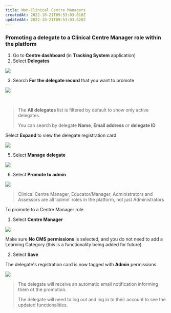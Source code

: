 ```yaml
---
title: Non-Clinical Centre Managers
createdAt: 2022-10-21T09:53:03.610Z
updatedAt: 2022-10-21T09:53:03.620Z
---
```

### Promoting a delegate to a Clinical Centre Manager role within the platform

1. Go to **Centre dashboard** (in **Tracking System** application)
2. Select **Delegates**​

![](/img/registering-delegates-1.png)

3. Search **For the delegate record** that you want to promote

![](/img/cm-ca_delegate-filters.png)

​

> The **All delegates** list is filtered by default to show only active delegates.  ​
>
> You can search by delegate ​**Name**, **Email address** or **delegate ID**



Select **Expand** to view the delegate registration card

![](/img/cm-ca_expand-delegate-registration-card.png)

5. ​Select **Manage** **delegate**​

![](/img/cm-ca_delegate-registration-card_without-admin-permissions_manage-delegate-button.png)

6. Select **Promote to admin​**

![](/img/cm-ca_delegate-registration-card_manage_promote-to-admin.png)

> Clinical Centre Manager, Educator/Manager, Administrators and Assessors are all ‘admin’ roles in the platform, not just Administrators​

To promote to a Centre Manager role​

1. Select **Centre Manager​**

![](/img/cm-ca_selecting-admin-roles-within-platform.png)

​Make sure **No CMS permissions** is selected, and you do not need to add a Learning Category (this is a functionality being added for future)​

2. Select **Save**​

The delegate's registration card is now tagged with **Admin** permissions ​

![](/img/cm-ca_delegate-registration-card_with-admin-permissions_tag.png)

> ​The delegate will receive an automatic email notification informing them of the promotion.
>
> The delegate will need to log out and log in to their account to see the updated functionalities​.
